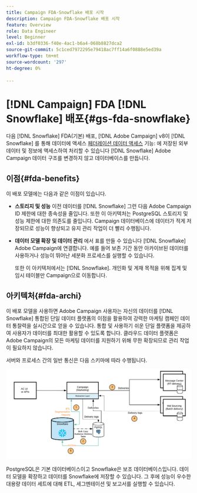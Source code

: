 ```yaml
---
title: Campaign FDA-Snowflake 배포 시작
description: Campaign FDA-Snowflake 배포 시작
feature: Overview
role: Data Engineer
level: Beginner
exl-id: b3df0336-f40e-4ac1-b6a4-068b8827dca2
source-git-commit: 5c1ced7972295e79418ac7ff14a6f0888e5ed39a
workflow-type: tm+mt
source-wordcount: '297'
ht-degree: 0%

---
```


# [!DNL Campaign] FDA [!DNL Snowflake] 배포{#gs-fda-snowflake}

다음 [!DNL Snowflake] FDA(기본) 배포, [!DNL Adobe Campaign] v8이 [!DNL Snowflake] 를 통해 데이터에 액세스 [페더레이션 데이터 액세스](../connect/fda.md) 기능: 에 저장된 외부 데이터 및 정보에 액세스하여 처리할 수 있습니다 [!DNL Snowflake] Adobe Campaign 데이터 구조를 변경하지 않고 데이터베이스를 만듭니다.

## 이점{#fda-benefits}

이 배포 모델에는 다음과 같은 이점이 있습니다.

* **스토리지 및 성능**
이전 데이터를 [!DNL Snowflake] 그런 다음 Adobe Campaign ID 제한에 대한 종속성을 줄입니다. 또한 이 아키텍처는 PostgreSQL 스토리지 및 성능 제한에 대한 의존도를 줄입니다. Campaign 데이터베이스에 데이터가 적게 저장되므로 성능이 향상되고 유지 관리 작업이 더 빨리 수행됩니다.

* **데이터 모델 확장 및 데이터 관리**
에서 표를 만들 수 있습니다 [!DNL Snowflake] Adobe Campaign에 연결합니다. 예를 들어 보존 기간 동안 아카이브된 데이터를 사용하거나 성능이 뛰어난 세분화 프로세스를 실행할 수 있습니다.

   또한 이 아키텍처에서는 [!DNL Snowflake]. 개인화 및 게재 목적을 위해 집계 및 임시 테이블만 Campaign으로 이동합니다.


## 아키텍처{#fda-archi}

이 배포 모델을 사용하면 Adobe Campaign 사용자는 자신의 데이터를 [!DNL Snowflake] 통합된 단일 데이터 플랫폼의 이점을 활용하여 강력한 마케팅 캠페인 데이터 통찰력을 실시간으로 얻을 수 있습니다. 통합 및 사용하기 쉬운 단일 플랫폼을 제공하여 사용자가 데이터를 최대한 활용할 수 있도록 합니다. 클라우드 데이터 플랫폼은 Adobe Campaign의 모든 마케팅 데이터를 지원하기 위해 무한 확장되므로 관리 작업이 필요하지 않습니다.

서버와 프로세스 간의 일반 통신은 다음 스키마에 따라 수행됩니다.

![](assets/fda-architecture.png)

PostgreSQL은 기본 데이터베이스이고 Snowflake은 보조 데이터베이스입니다. 데이터 모델을 확장하고 데이터를 Snowflake에 저장할 수 있습니다. 그 후에 성능이 우수한 대용량 데이터 세트에 대해 ETL, 세그멘테이션 및 보고서를 실행할 수 있습니다.
